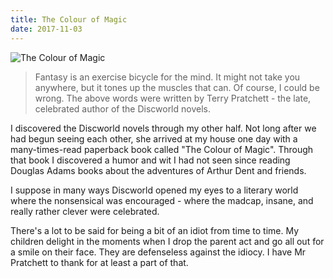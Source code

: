```yaml
---
title: The Colour of Magic
date: 2017-11-03
---
```


![The Colour of Magic](https://source.unsplash.com/DWyRC2juMgs/1600x900)

> Fantasy is an exercise bicycle for the mind. It might not take you anywhere, but it tones up the muscles that can. Of course, I could be wrong. The above words were written by Terry Pratchett - the late, celebrated author of the Discworld novels.

 I discovered the Discworld novels through my other half. Not long after we had begun seeing each other, she arrived at my house one day with a many-times-read paperback book called "The Colour of Magic". Through that book I discovered a humor and wit I had not seen since reading Douglas Adams books about the adventures of Arthur Dent and friends.

I suppose in many ways Discworld opened my eyes to a literary world where the nonsensical was encouraged - where the madcap, insane, and really rather clever were celebrated.

There's a lot to be said for being a bit of an idiot from time to time. My children delight in the moments when I drop the parent act and go all out for a smile on their face. They are defenseless against the idiocy. I have Mr Pratchett to thank for at least a part of that.